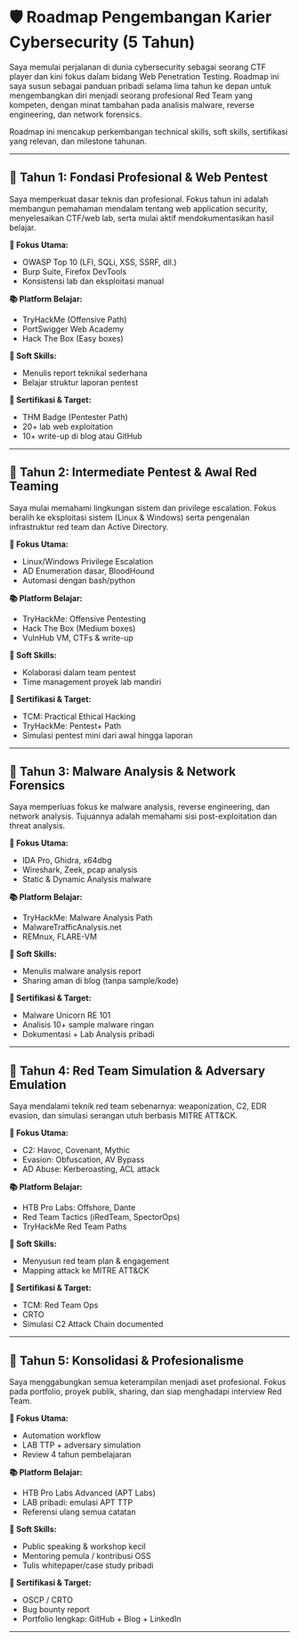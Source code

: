 # 🛡️ Roadmap Pengembangan Karier Cybersecurity (5 Tahun)

Saya memulai perjalanan di dunia cybersecurity sebagai seorang CTF player dan kini fokus dalam bidang Web Penetration Testing. Roadmap ini saya susun sebagai panduan pribadi selama lima tahun ke depan untuk mengembangkan diri menjadi seorang profesional Red Team yang kompeten, dengan minat tambahan pada analisis malware, reverse engineering, dan network forensics.

Roadmap ini mencakup perkembangan technical skills, soft skills, sertifikasi yang relevan, dan milestone tahunan.

---

## 📅 Tahun 1: Fondasi Profesional & Web Pentest

Saya memperkuat dasar teknis dan profesional. Fokus tahun ini adalah membangun pemahaman mendalam tentang web application security, menyelesaikan CTF/web lab, serta mulai aktif mendokumentasikan hasil belajar.

**🔧 Fokus Utama:**

- OWASP Top 10 (LFI, SQLi, XSS, SSRF, dll.)
- Burp Suite, Firefox DevTools
- Konsistensi lab dan eksploitasi manual

**📚 Platform Belajar:**

- TryHackMe (Offensive Path)
- PortSwigger Web Academy
- Hack The Box (Easy boxes)

**🧠 Soft Skills:**

- Menulis report teknikal sederhana
- Belajar struktur laporan pentest

**🏅 Sertifikasi & Target:**

- THM Badge (Pentester Path)
- 20+ lab web exploitation
- 10+ write-up di blog atau GitHub

---

## 📅 Tahun 2: Intermediate Pentest & Awal Red Teaming

Saya mulai memahami lingkungan sistem dan privilege escalation. Fokus beralih ke eksploitasi sistem (Linux & Windows) serta pengenalan infrastruktur red team dan Active Directory.

**🔧 Fokus Utama:**

- Linux/Windows Privilege Escalation
- AD Enumeration dasar, BloodHound
- Automasi dengan bash/python

**📚 Platform Belajar:**

- TryHackMe: Offensive Pentesting
- Hack The Box (Medium boxes)
- VulnHub VM, CTFs & write-up

**🧠 Soft Skills:**

- Kolaborasi dalam team pentest
- Time management proyek lab mandiri

**🏅 Sertifikasi & Target:**

- TCM: Practical Ethical Hacking
- TryHackMe: Pentest+ Path
- Simulasi pentest mini dari awal hingga laporan

---

## 📅 Tahun 3: Malware Analysis & Network Forensics

Saya memperluas fokus ke malware analysis, reverse engineering, dan network analysis. Tujuannya adalah memahami sisi post-exploitation dan threat analysis.

**🔧 Fokus Utama:**

- IDA Pro, Ghidra, x64dbg
- Wireshark, Zeek, pcap analysis
- Static & Dynamic Analysis malware

**📚 Platform Belajar:**

- TryHackMe: Malware Analysis Path
- MalwareTrafficAnalysis.net
- REMnux, FLARE-VM

**🧠 Soft Skills:**

- Menulis malware analysis report
- Sharing aman di blog (tanpa sample/kode)

**🏅 Sertifikasi & Target:**

- Malware Unicorn RE 101
- Analisis 10+ sample malware ringan
- Dokumentasi + Lab Analysis pribadi

---

## 📅 Tahun 4: Red Team Simulation & Adversary Emulation

Saya mendalami teknik red team sebenarnya: weaponization, C2, EDR evasion, dan simulasi serangan utuh berbasis MITRE ATT&CK.

**🔧 Fokus Utama:**

- C2: Havoc, Covenant, Mythic
- Evasion: Obfuscation, AV Bypass
- AD Abuse: Kerberoasting, ACL attack

**📚 Platform Belajar:**

- HTB Pro Labs: Offshore, Dante
- Red Team Tactics (iRedTeam, SpectorOps)
- TryHackMe Red Team Paths

**🧠 Soft Skills:**

- Menyusun red team plan & engagement
- Mapping attack ke MITRE ATT&CK

**🏅 Sertifikasi & Target:**

- TCM: Red Team Ops
- CRTO 
- Simulasi C2 Attack Chain documented

---

## 📅 Tahun 5: Konsolidasi & Profesionalisme

Saya menggabungkan semua keterampilan menjadi aset profesional. Fokus pada portfolio, proyek publik, sharing, dan siap menghadapi interview Red Team.

**🔧 Fokus Utama:**

- Automation workflow
- LAB TTP + adversary simulation
- Review 4 tahun pembelajaran

**📚 Platform Belajar:**

- HTB Pro Labs Advanced (APT Labs)
- LAB pribadi: emulasi APT TTP
- Referensi ulang semua catatan

**🧠 Soft Skills:**

- Public speaking & workshop kecil
- Mentoring pemula / kontribusi OSS
- Tulis whitepaper/case study pribadi

**🏅 Sertifikasi & Target:**

- OSCP / CRTO 
- Bug bounty report 
- Portfolio lengkap: GitHub + Blog + LinkedIn

---
